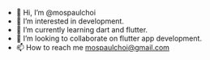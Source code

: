 - 👋 Hi, I’m @mospaulchoi
- 👀 I’m interested in development.
- 🌱 I’m currently learning dart and flutter.
- 💞️ I’m looking to collaborate on flutter app development.
- 📫 How to reach me mospaulchoi@gmail.com

<!---
mospaulchoi/mospaulchoi is a ✨ special ✨ repository because its `README.md` (this file) appears on your GitHub profile.
You can click the Preview link to take a look at your changes.
--->
